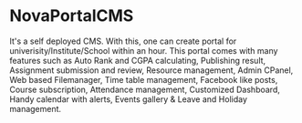 NovaPortalCMS
===================

It's a self deployed CMS. With this, one can create portal for univerisity/Institute/School within an hour. This portal comes with many features such as Auto Rank and CGPA calculating, Publishing result, Assignment submission and review, Resource management, Admin CPanel, Web based Filemanager, Time table management, Facebook like posts, Course subscription, Attendance management, Customized Dashboard, Handy calendar with alerts, Events gallery &amp; Leave and Holiday management.
